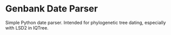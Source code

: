 # Genbank Date Parser
Simple Python date parser. Intended for phylogenetic tree dating, especially with LSD2 in IQTree. 
